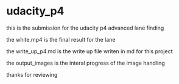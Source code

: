 # udacity_p4

this is the submission for the udacity p4 advanced lane finding

the white.mp4 is the final result for the lane

the write_up_p4.md is the write up file writen in md for this project

the output_images is the interal progress of the image handling

thanks for reviewing
